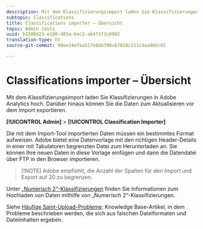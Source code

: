 ```yaml
---
description: Mit dem Klassifizierungsimport laden Sie Klassifizierungen in Adobe Analytics hoch. Darüber hinaus können Sie die Daten zum Aktualisieren vor dem Import exportieren.
subtopic: Classifications
title: Classifications importer – Übersicht
topic: Admin tools
uuid: b1500423-e100-483a-bec2-ab4f1f3c0902
translation-type: ht
source-git-commit: 99ee24efaa517e8da700c67818c111c4aa90dc02

---
```



# Classifications importer – Übersicht

Mit dem Klassifizierungsimport laden Sie Klassifizierungen in Adobe Analytics hoch. Darüber hinaus können Sie die Daten zum Aktualisieren vor dem Import exportieren.

**[!UICONTROL Admin]** > **[!UICONTROL Classification Importer]**

Die mit dem Import-Tool importierten Daten müssen ein bestimmtes Format aufweisen. Adobe bietet eine Datenvorlage mit den richtigen Header-Details in einer mit Tabulatoren begrenzten Datei zum Herunterladen an. Sie können Ihre neuen Daten in diese Vorlage einfügen und dann die Datendatei über FTP in den Browser importieren.

> [!NOTE] Adobe empfiehlt, die Anzahl der Spalten für den Import und Export auf 30 zu begrenzen.

Unter [„Numerisch 2“-Klassifizierungen](/help/components/c-classifications2/c-numeric-2/c-numeric-2-classifications.md) finden Sie Informationen zum Hochladen von Daten mithilfe von „Numerisch 2“-Klassifizierungen.

Siehe [Häufige Saint-Upload-Probleme](https://helpx.adobe.com/de/analytics/kb/common-saint-upload-issues.html): Knowledge Base-Artikel, in dem Probleme beschrieben werden, die sich aus falschen Dateiformaten und Dateiinhalten ergeben.
